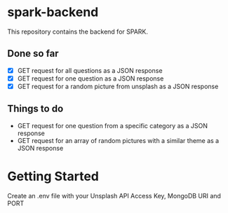 # spark-backend
This repository contains the backend for SPARK.

## Done so far
- [X] GET request for all questions as a JSON response
- [X] GET request for one question as a JSON response
- [X] GET request for a random picture from unsplash as a JSON response

## Things to do
- GET request for one question from a specific category as a JSON response
- GET request for an array of random pictures with a similar theme as a JSON response

# Getting Started
Create an .env file with your Unsplash API Access Key, MongoDB URI and PORT

